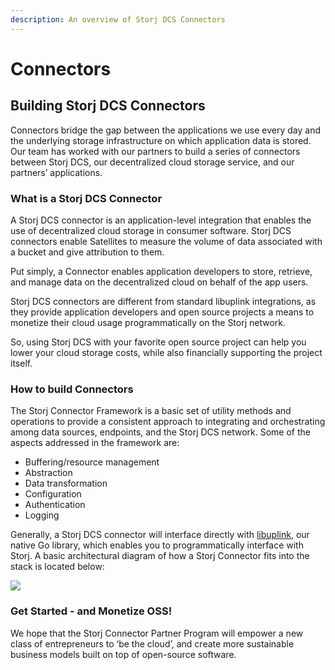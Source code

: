 ```yaml
---
description: An overview of Storj DCS Connectors
---
```


# Connectors

## **Building Storj DCS Connectors**

Connectors bridge the gap between the applications we use every day and the underlying storage infrastructure on which application data is stored. Our team has worked with our partners to build a series of connectors between Storj DCS, our decentralized cloud storage service, and our partners’ applications.&#x20;

### **What is a Storj DCS Connector**

A Storj DCS connector is an application-level integration that enables the use of decentralized cloud storage in consumer software. Storj DCS connectors enable Satellites to measure the volume of data associated with a bucket and give attribution to them.&#x20;

Put simply, a Connector enables application developers to store, retrieve, and manage data on the decentralized cloud on behalf of the app users.

Storj DCS connectors are different from standard libuplink integrations, as they provide application developers and open source projects a means to monetize their cloud usage programmatically on the Storj network.&#x20;

So, using Storj DCS with your favorite open source project can help you lower your cloud storage costs, while also financially supporting the project itself.&#x20;

### How to build Connectors&#x20;

The Storj Connector Framework is a basic set of utility methods and operations to provide a consistent approach to integrating and orchestrating among data sources, endpoints, and the Storj DCS network. Some of the aspects addressed in the framework are:

* Buffering/resource management
* Abstraction
* Data transformation
* Configuration
* Authentication
* Logging

Generally, a Storj DCS connector will interface directly with [libuplink](https://pkg.go.dev/storj.io/uplink), our native Go library, which enables you to programmatically interface with Storj. A basic architectural diagram of how a Storj Connector fits into the stack is located below:

![](https://lh3.googleusercontent.com/o9Zo6dAdA9qrxDgsZh6kdPvtLHTjnbGUtkSuvZMTZabp47w8nrswys\_rdLcKvrjYLbDaJrSmR7a1emZSKfNRsTZzZbQy\_39P-O77CSvDvPPy8xEdulTRjio3mnPjomsZl-RcmAMw)

### **Get Started - and Monetize OSS!**

We hope that the Storj Connector Partner Program will empower a new class of entrepreneurs to ‘be the cloud’, and create more sustainable business models built on top of open-source software.
